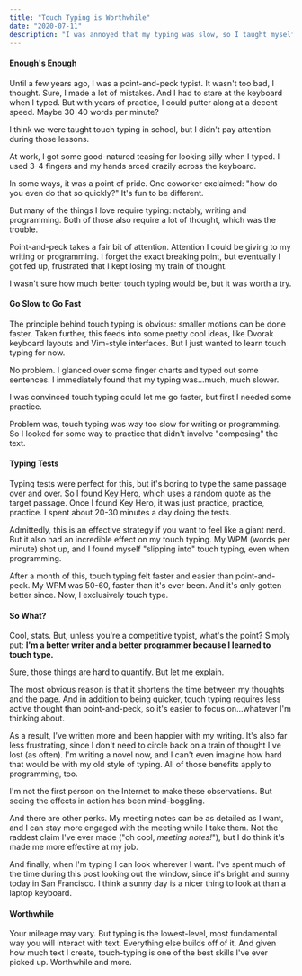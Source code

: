```yaml
---
title: "Touch Typing is Worthwhile"
date: "2020-07-11"
description: "I was annoyed that my typing was slow, so I taught myself to touch type. And what a change it's been."
---
```


#### Enough's Enough
Until a few years ago, I was a point-and-peck typist. It wasn't too bad, I thought. Sure, I made a lot of mistakes. And I had to stare at the keyboard when I typed. But with years of practice, I could putter along at a decent speed. Maybe 30-40 words per minute?

I think we were taught touch typing in school, but I didn't pay attention during those lessons.

At work, I got some good-natured teasing for looking silly when I typed. I used 3-4 fingers and my hands arced crazily across the keyboard. 

In some ways, it was a point of pride. One coworker exclaimed: "how do you even do that so quickly?" It's fun to be different.

But many of the things I love require typing: notably, writing and programming. Both of those also require a lot of thought, which was the trouble.

Point-and-peck takes a fair bit of attention. Attention I could be giving to my writing or programming. I forget the exact breaking point, but eventually I got fed up, frustrated that I kept losing my train of thought.

I wasn't sure how much better touch typing would be, but it was worth a try.

#### Go Slow to Go Fast

The principle behind touch typing is obvious: smaller motions can be done faster. Taken further, this feeds into some pretty cool ideas, like Dvorak keyboard layouts and Vim-style interfaces. But I just wanted to learn touch typing for now.

No problem. I glanced over some finger charts and typed out some sentences. I immediately found that my typing was...much, much slower.

I was convinced touch typing could let me go faster, but first I needed some practice.

Problem was, touch typing was way too slow for writing or programming. So I looked for some way to practice that didn't involve "composing" the text.

#### Typing Tests

Typing tests were perfect for this, but it's boring to type the same passage over and over. So I found [Key Hero](https://www.keyhero.com/free-typing-test/), which uses a random quote as the target passage. Once I found Key Hero, it was just practice, practice, practice. I spent about 20-30 minutes a day doing the tests. 

Admittedly, this is an effective strategy if you want to feel like a giant nerd. But it also had an incredible effect on my touch typing. My WPM (words per minute) shot up, and I found myself "slipping into" touch typing, even when programming. 

After a month of this, touch typing felt faster and easier than point-and-peck. My WPM was 50-60, faster than it's ever been. And it's only gotten better since. Now, I exclusively touch type. 

#### So What?

Cool, stats. But, unless you're a competitive typist, what's the point? Simply put: **I'm a better writer and a better programmer because I learned to touch type.**

Sure, those things are hard to quantify. But let me explain.

The most obvious reason is that it shortens the time between my thoughts and the page. And in addition to being quicker, touch typing requires less active thought than point-and-peck, so it's easier to focus on...whatever I'm thinking about. 

As a result, I've written more and been happier with my writing. It's also far less frustrating, since I don't need to circle back on a train of thought I've lost (as often). I'm writing a novel now, and I can't even imagine how hard that would be with my old style of typing. All of those benefits apply to programming, too.

I'm not the first person on the Internet to make these observations. But seeing the effects in action has been mind-boggling.

And there are other perks. My meeting notes can be as detailed as I want, and I can stay more engaged with the meeting while I take them. Not the raddest claim I've ever made ("oh cool, _meeting notes!_"), but I do think it's made me more effective at my job.

And finally, when I'm typing I can look wherever I want. I've spent much of the time during this post looking out the window, since it's bright and sunny today in San Francisco. I think a sunny day is a nicer thing to look at than a laptop keyboard. 

#### Worthwhile

Your mileage may vary. But typing is the lowest-level, most fundamental way you will interact with text. Everything else builds off of it. And given how much text I create, touch-typing is one of the best skills I've ever picked up. Worthwhile and more.